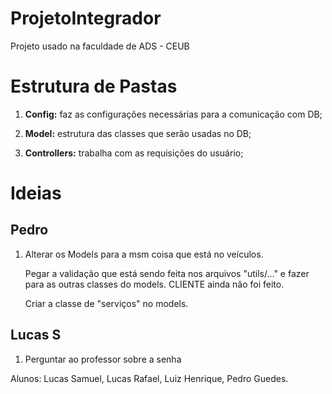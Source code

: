 # ProjetoIntegrador
Projeto usado na faculdade de ADS - CEUB

# Estrutura de Pastas
1. **Config:** faz as configurações necessárias para a comunicação com DB;

2. **Model:** estrutura das classes que serão usadas no DB;

3. **Controllers:** trabalha com as requisições do usuário;

# Ideias

## Pedro
1. Alterar os Models para a msm coisa que está no veículos.
    
    Pegar a validação que está sendo feita nos arquivos "utils/..." e fazer para as outras classes do models. CLIENTE ainda não foi feito.

    Criar a classe de "serviços" no models.

## Lucas S
1. Perguntar ao professor sobre a senha


Alunos: Lucas Samuel, Lucas Rafael, Luiz Henrique, Pedro Guedes.
